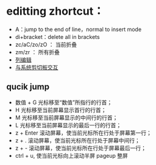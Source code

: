 # editting zhortcut：

+ A：jump to the end of line，normal to insert mode 
+ di+bracket：delete all in brackets 
+ zc/aC/zo/zO ： 当前折叠
+ zm/zr ： 所有折叠
+ [列编辑](https://www.ibm.com/developerworks/cn/linux/l-cn-vimcolumn/index.html)
+ [与系统剪切板交互](https://blog.csdn.net/zhangxiao93/article/details/53677764)

## qucik jump

+ 数值 + G 光标移至“数值”所指行的行首；
+ H 光标移至当前屏幕显示首行的行首；
+ M 光标移至当前屏幕显示的中间行的行首；
+ L 光标移至当前屏幕显示的最后一行的行首；
+ z + Enter 滚动屏幕，使当前光标所在行处于屏幕第一行；
+ z + . 滚动屏幕，使当前光标所在行处于屏幕中间行；
+ z + - 滚动屏幕，使当前光标所在行处于屏幕最后一行；
+ ctrl + u, 使当前光标向上滚动半屏 pageup 整屏